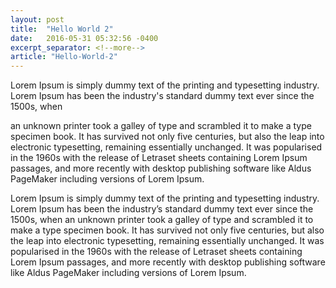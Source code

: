 ```yaml
---
layout: post
title:  "Hello World 2"
date:   2016-05-31 05:32:56 -0400
excerpt_separator: <!--more-->
article: "Hello-World-2"
---
```


Lorem Ipsum is simply dummy text of the printing and typesetting industry. Lorem Ipsum has been the industry's standard dummy text ever since the 1500s, when
<!--more-->
an unknown printer took a galley of type and scrambled it to make a type specimen book. It has survived not only five centuries, but also the leap into electronic typesetting, remaining essentially unchanged. It was popularised in the 1960s with the release of Letraset sheets containing Lorem Ipsum passages, and more recently with desktop publishing software like Aldus PageMaker including versions of Lorem Ipsum.

Lorem Ipsum is simply dummy text of the printing and typesetting industry. Lorem Ipsum has been the industry’s standard dummy text ever since the 1500s, when an unknown printer took a galley of type and scrambled it to make a type specimen book. It has survived not only five centuries, but also the leap into electronic typesetting, remaining essentially unchanged. It was popularised in the 1960s with the release of Letraset sheets containing Lorem Ipsum passages, and more recently with desktop publishing software like Aldus PageMaker including versions of Lorem Ipsum.
